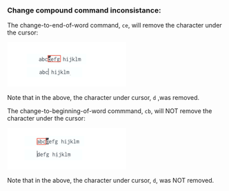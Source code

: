 

### Change compound command inconsistance:


The change-to-end-of-word command, `ce`, will remove the character under the cursor:

![change-to-end](./assets/change-to-end-of-word.png)

Note that in the above, the character under cursor, `d` ,was removed.



The change-to-beginning-of-word commmand, `cb`, will NOT remove the character under the cursor:

![change-to-back](./assets/change-to-beginning-of-word.png)

Note that in the above, the character under cursor, `d`, was NOT removed.



